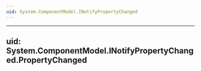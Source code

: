 ```yaml
---
uid: System.ComponentModel.INotifyPropertyChanged
---
```


---
uid: System.ComponentModel.INotifyPropertyChanged.PropertyChanged
---
